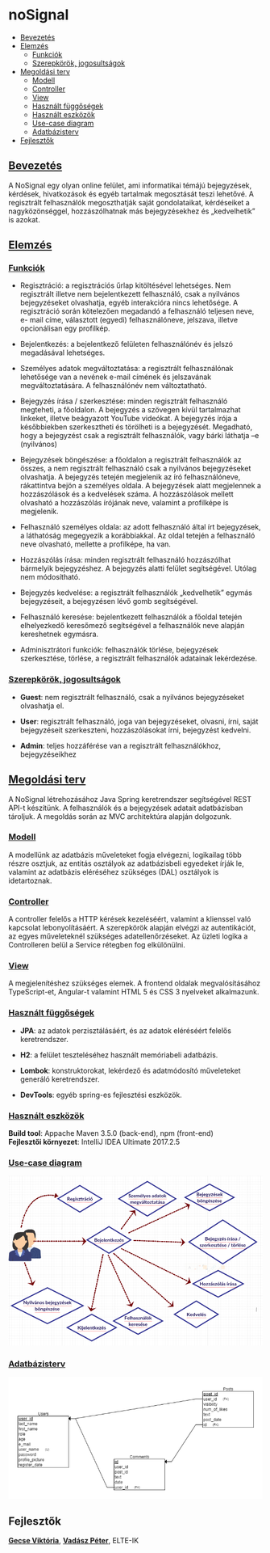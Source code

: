 # noSignal

* [Bevezetés](README.md#bevezetés)
* [Elemzés](README.md#elemzés)
  * [Funkciók](README.md#funkciók)
  * [Szerepkörök, jogosultságok](README.md#szerepkörök-jogosultságok)
* [Megoldási terv](README.md#megoldási-terv)
  * [Modell](README.md#modell)
  * [Controller](README.md#controller)
  * [View](README.md#view)
  * [Használt függőségek](README.md#használt-függőségek)
  * [Használt eszközök](README.md#használt-eszközök)
  * [Use-case diagram](README.md#use-case-diagram)
  * [Adatbázisterv](README.md#adatbázisterv)
* [Fejlesztők](README.md#fejlesztők)

## [Bevezetés](#intro)
A NoSignal egy olyan online felület, ami informatikai témájú bejegyzések, kérdések, hivatkozások és egyéb tartalmak megosztását teszi lehetővé. A regisztrált felhasználók megoszthatják saját gondolataikat, kérdéseiket a nagyközönséggel, hozzászólhatnak más bejegyzésekhez és „kedvelhetik” is azokat.

## [Elemzés](#section)

### [Funkciók](#features)

* Regisztráció: a regisztrációs űrlap kitöltésével lehetséges. Nem regisztrált illetve nem bejelentkezett felhasználó, csak a nyilvános    bejegyzéseket olvashatja, egyéb interakcióra nincs lehetősége. A regisztráció során kötelezően megadandó a felhasználó teljesen neve, e-    mail címe, választott (egyedi) felhasználóneve, jelszava, illetve opcionálisan egy profilkép.

* Bejelentkezés: a bejelentkező felületen felhasználónév és jelszó megadásával lehetséges.

* Személyes adatok megváltoztatása: a regisztrált felhasználónak lehetősége van a nevének e-mail címének és jelszavának megváltoztatására.  A felhasználónév nem változtatható. 

* Bejegyzés írása / szerkesztése: minden regisztrált felhasználó megteheti, a főoldalon. A bejegyzés a szövegen kívül tartalmazhat linkeket, illetve beágyazott YouTube videókat. A bejegyzés írója a későbbiekben szerkesztheti és törölheti is a bejegyzését. Megadható, hogy a bejegyzést csak a regisztrált felhasználók, vagy bárki láthatja –e (nyilvános)

* Bejegyzések böngészése: a főoldalon a regisztrált felhasználók az összes, a nem regisztrált felhasználó csak a nyilvános bejegyzéseket olvashatja. A bejegyzés tetején megjelenik az író felhasználóneve, rákattintva bejön a személyes oldala. A bejegyzések alatt megjelennek a hozzászólások és a kedvelések száma. A hozzászólások mellett olvasható a hozzászólás írójának neve, valamint a profilképe is megjelenik.

* Felhasználó személyes oldala: az adott felhasználó által írt bejegyzések, a láthatóság megegyezik a korábbiakkal. Az oldal tetején a felhasználó neve olvasható, mellette a profilképe, ha van.

* Hozzászólás írása: minden regisztrált felhasználó hozzászólhat bármelyik bejegyzéshez. A bejegyzés alatti felület segítségével. Utólag nem módosítható. 

* Bejegyzés kedvelése: a regisztrált felhasználók „kedvelhetik” egymás bejegyzéseit, a bejegyzésen lévő gomb segítségével. 

* Felhasználó keresése: bejelentkezett felhasználók a főoldal tetején elhelyezkedő keresőmező segítségével a felhasználók neve alapján kereshetnek egymásra. 

* Adminisztrátori funkciók: felhasználók törlése, bejegyzések szerkesztése, törlése, a regisztrált felhasználók adatainak lekérdezése.

### [Szerepkörök, jogosultságok](#roles)

* **Guest**: nem regisztrált felhasználó, csak a nyilvános bejegyzéseket olvashatja el. 

* **User**: regisztrált felhasználó, joga van bejegyzéseket, olvasni, írni, saját bejegyzéseit szerkeszteni, hozzászólásokat írni, bejegyzést kedvelni. 

* **Admin**: teljes hozzáférése van a regisztrált felhasználókhoz, bejegyzéseikhez

## [Megoldási terv](#plan)

A NoSignal létrehozásához Java Spring keretrendszer segítségével REST API-t készítünk. A felhasználók és a bejegyzések adatait adatbázisban tároljuk. A megoldás során az MVC architektúra alapján dolgozunk.

### [Modell](#modell)

A modellünk az adatbázis műveleteket fogja elvégezni, logikailag több részre osztjuk, az entitás osztályok az adatbázisbeli egyedeket írják le, valamint az adatbázis eléréséhez szükséges (DAL) osztályok is idetartoznak.

### [Controller](#controller)

A controller felelős a HTTP kérések kezeléséért, valamint a klienssel való kapcsolat lebonyolításáért. A szerepkörök alapján elvégzi az autentikációt, az egyes műveleteknél szükséges adatellenőrzéseket. Az üzleti logika a Controlleren belül a Service rétegben fog elkülönülni.

### [View](#view)

A megjelenítéshez szükséges elemek. A frontend oldalak megvalósításához TypeScript-et, Angular-t valamint HTML 5 és CSS 3 nyelveket alkalmazunk.

### [Használt függőségek](#dependencies)
* **JPA**: az adatok perzisztálásáért, és az adatok eléréséért felelős keretrendszer.

* **H2**: a felület teszteléséhez használt memóriabeli adatbázis.

* **Lombok**: konstruktorokat, lekérdező és adatmódosító műveleteket generáló keretrendszer.

* **DevTools**: egyéb spring-es fejlesztési eszközök.

### [Használt eszközök](#devTools)
**Build tool**: Appache Maven 3.5.0 (back-end), npm (front-end) <br>
**Fejlesztői környezet**: IntelliJ IDEA Ultimate 2017.2.5

### [Use-case diagram](#use-case)

![Use-case](use-case.PNG)

### [Adatbázisterv](#database)

![ER-diagram](erdplus-diagram.png)

## Fejlesztők

**[Gecse Viktória](https://github.com/viktoriagecse)**, **[Vadász Péter](https://github.com/pevad95)**, ELTE-IK
